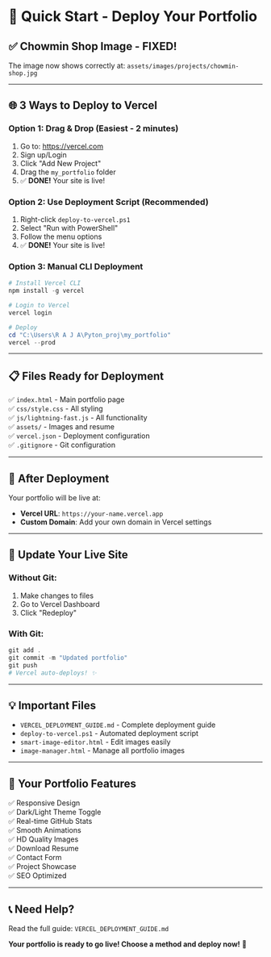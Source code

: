# 🚀 Quick Start - Deploy Your Portfolio

## ✅ **Chowmin Shop Image - FIXED!**
The image now shows correctly at: `assets/images/projects/chowmin-shop.jpg`

---

## 🌐 **3 Ways to Deploy to Vercel**

### **Option 1: Drag & Drop (Easiest - 2 minutes)**
1. Go to: https://vercel.com
2. Sign up/Login
3. Click "Add New Project"
4. Drag the `my_portfolio` folder
5. ✅ **DONE!** Your site is live!

### **Option 2: Use Deployment Script (Recommended)**
1. Right-click `deploy-to-vercel.ps1`
2. Select "Run with PowerShell"
3. Follow the menu options
4. ✅ **DONE!** Your site is live!

### **Option 3: Manual CLI Deployment**
```powershell
# Install Vercel CLI
npm install -g vercel

# Login to Vercel
vercel login

# Deploy
cd "C:\Users\R A J A\Pyton_proj\my_portfolio"
vercel --prod
```

---

## 📋 **Files Ready for Deployment**

✅ `index.html` - Main portfolio page  
✅ `css/style.css` - All styling  
✅ `js/lightning-fast.js` - All functionality  
✅ `assets/` - Images and resume  
✅ `vercel.json` - Deployment configuration  
✅ `.gitignore` - Git configuration  

---

## 🎯 **After Deployment**

Your portfolio will be live at:
- **Vercel URL**: `https://your-name.vercel.app`
- **Custom Domain**: Add your own domain in Vercel settings

---

## 🔄 **Update Your Live Site**

### **Without Git:**
1. Make changes to files
2. Go to Vercel Dashboard
3. Click "Redeploy"

### **With Git:**
```powershell
git add .
git commit -m "Updated portfolio"
git push
# Vercel auto-deploys! ✨
```

---

## 💡 **Important Files**

- `VERCEL_DEPLOYMENT_GUIDE.md` - Complete deployment guide
- `deploy-to-vercel.ps1` - Automated deployment script
- `smart-image-editor.html` - Edit images easily
- `image-manager.html` - Manage all portfolio images

---

## 🎨 **Your Portfolio Features**

✅ Responsive Design  
✅ Dark/Light Theme Toggle  
✅ Real-time GitHub Stats  
✅ Smooth Animations  
✅ HD Quality Images  
✅ Download Resume  
✅ Contact Form  
✅ Project Showcase  
✅ SEO Optimized  

---

## 📞 **Need Help?**

Read the full guide: `VERCEL_DEPLOYMENT_GUIDE.md`

**Your portfolio is ready to go live! Choose a method and deploy now!** 🚀
